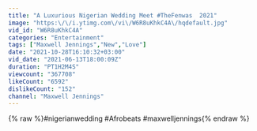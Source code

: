 ```yaml
---
title: "A Luxurious Nigerian Wedding Meet #TheFenwas  2021"
image: "https:\/\/i.ytimg.com\/vi\/W6R8uKhkC4A\/hqdefault.jpg"
vid_id: "W6R8uKhkC4A"
categories: "Entertainment"
tags: ["Maxwell Jennings","New","Love"]
date: "2021-10-28T16:10:32+03:00"
vid_date: "2021-06-13T18:00:09Z"
duration: "PT1H2M4S"
viewcount: "367708"
likeCount: "6592"
dislikeCount: "152"
channel: "Maxwell Jennings"
---
```

{% raw %}#nigerianwedding #Afrobeats #maxwelljennings{% endraw %}
